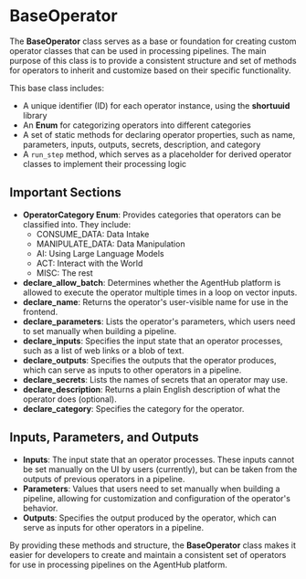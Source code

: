 # BaseOperator

The **BaseOperator** class serves as a base or foundation for creating custom operator classes that can be used in processing pipelines. The main purpose of this class is to provide a consistent structure and set of methods for operators to inherit and customize based on their specific functionality.

This base class includes:

- A unique identifier (ID) for each operator instance, using the **shortuuid** library
- An **Enum** for categorizing operators into different categories
- A set of static methods for declaring operator properties, such as name, parameters, inputs, outputs, secrets, description, and category
- A `run_step` method, which serves as a placeholder for derived operator classes to implement their processing logic

## Important Sections

- **OperatorCategory Enum**: Provides categories that operators can be classified into. They include:
  - CONSUME_DATA: Data Intake
  - MANIPULATE_DATA: Data Manipulation
  - AI: Using Large Language Models
  - ACT: Interact with the World
  - MISC: The rest
- **declare_allow_batch**: Determines whether the AgentHub platform is allowed to execute the operator multiple times in a loop on vector inputs.
- **declare_name**: Returns the operator's user-visible name for use in the frontend.
- **declare_parameters**: Lists the operator's parameters, which users need to set manually when building a pipeline.
- **declare_inputs**: Specifies the input state that an operator processes, such as a list of web links or a blob of text.
- **declare_outputs**: Specifies the outputs that the operator produces, which can serve as inputs to other operators in a pipeline.
- **declare_secrets**: Lists the names of secrets that an operator may use.
- **declare_description**: Returns a plain English description of what the operator does (optional).
- **declare_category**: Specifies the category for the operator.

## Inputs, Parameters, and Outputs

- **Inputs**: The input state that an operator processes. These inputs cannot be set manually on the UI by users (currently), but can be taken from the outputs of previous operators in a pipeline.
- **Parameters**: Values that users need to set manually when building a pipeline, allowing for customization and configuration of the operator's behavior.
- **Outputs**: Specifies the output produced by the operator, which can serve as inputs for other operators in a pipeline.

By providing these methods and structure, the **BaseOperator** class makes it easier for developers to create and maintain a consistent set of operators for use in processing pipelines on the AgentHub platform.